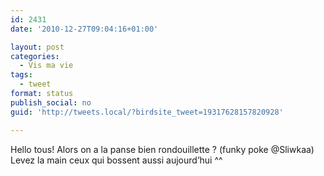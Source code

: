 ```yaml
---
id: 2431
date: '2010-12-27T09:04:16+01:00'

layout: post
categories:
  - Vis ma vie
tags:
  - tweet
format: status
publish_social: no
guid: 'http://tweets.local/?birdsite_tweet=19317628157820928'

---
```


Hello tous! Alors on a la panse bien rondouillette ? (funky poke @Sliwkaa) Levez la main ceux qui bossent aussi aujourd’hui ^^